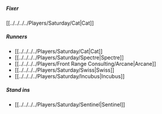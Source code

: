 ##### Fixer
[[../../../../Players/Saturday/Cat|Cat]]

##### Runners
- [[../../../../Players/Saturday/Cat|Cat]]
- [[../../../../Players/Saturday/Spectre|Spectre]]
- [[../../../../Players/Front Range Consulting/Arcane|Arcane]]
- [[../../../../Players/Saturday/Swiss|Swiss]]
- [[../../../../Players/Saturday/Incubus|Incubus]]

##### Stand ins
- [[../../../../Players/Saturday/Sentinel|Sentinel]]